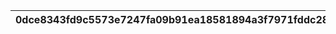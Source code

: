 |0dce8343fd9c5573e7247fa09b91ea18581894a3f7971fddc28ec773b06643ae|787ed956941da8f27a61fc07134e3e4f8f899c2dee0a006697f17513be1e5c1e|d4d3f51f5ffa20d325d6f47fa0c0c0dce3e526a0a2ca344337d41a43114cb17c|0a3aaf813dca3e975bfe3c7603f7e8d5bed79e084108602e686fc9b3e9f4f5e0|7e917d586c6a19496e8fb970809593b8f7ab8694d81b0e5159988f53bb8ab677|5bb745db24581a49f7ee5dc3708edbe26ab6eac9618f25990b1b274eef3b4b94|52216c2be048666d6c773a3dfb4b5f8b1810ce43129efb96115a339eab451cb6|406a8781624912b498ef4a6861c3dd9d6bb566b196d18dc1d326a841b19c49dd|4a04fe8cc27df944a40781f0c8175d16822b98dacd13000d7f0da5b2a3633766|9f6c37eba84fe13d69c17d0b6bd92e641e83e869ee454dbfedc2b1fe7b796c66|22a3e26b3986ae4fff4bf8fdd857cc4eb384ab3bb5b1aa17467fd340a1647811|105eed8fa928f62333a179183ae300372b3f5f250d9787edf405a779cbb8aab5|e43505efc64eeddb25122af586e0cdeca7cf67954e4875607aa2a6ed5b5d9e4b|2aaac3d663331f1e0d0100db2b124a595e9a32ac581db5b148dc9e2ea433f607|d9452c36f2bc5dbede76b99abe3dbb1712d56b8e218b10b41d80bd01e055c20f|0453beb8333b9dcf68785a1705445d9778d16d4bcc372ba27f96f81070d4dc9e|0ae5059f64464f925ea3b43eda5fd4b8546bf66f509af066759a108dd5485a6f|f1f925a24c0140791fd95e761de9a95cc4ff8f627459c1f7b2972b0e53c5ad61|604b3f2e80274302115b7b5875c4ddcf25c1d99207b06e39c2944f135e51e547|883c649bdf7ecfe45688f07be89c59bf89330b5a6b0893f214932b8d979b515e|
| --- | --- | --- | --- | --- | --- | --- | --- | --- | --- | --- | --- | --- | --- | --- | --- | --- | --- | --- | --- |